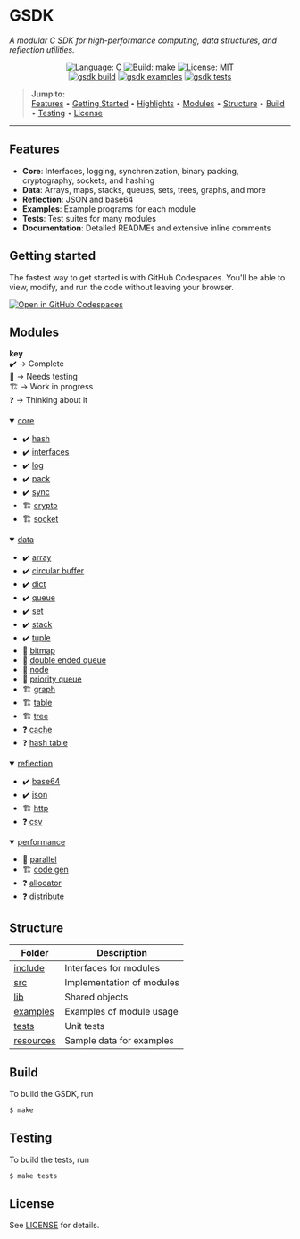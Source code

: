 # GSDK

*A modular C SDK for high-performance computing, data structures, and reflection utilities.*

<p align="center">
    <img src="https://img.shields.io/badge/language-C-blue.svg" alt="Language: C">
    <img src="https://img.shields.io/badge/build-make-green.svg" alt="Build: make">
    <img src="https://img.shields.io/badge/license-MIT-lightgrey.svg" alt="License: MIT">
    <br>
    <a href="https://github.com/Jacob-C-Smith/gsdk/actions/workflows/gsdk-build.yml"><img src="https://github.com/Jacob-C-Smith/gsdk/actions/workflows/gsdk-build.yml/badge.svg" alt="gsdk build" ></a>
    <a href="https://github.com/Jacob-C-Smith/gsdk/actions/workflows/gsdk-examples.yml"><img src="https://github.com/Jacob-C-Smith/gsdk/actions/workflows/gsdk-examples.yml/badge.svg" alt="gsdk examples" ></a>
    <a href="https://github.com/Jacob-C-Smith/gsdk/actions/workflows/gsdk-tests.yml"><img src="https://github.com/Jacob-C-Smith/gsdk/actions/workflows/gsdk-tests.yml/badge.svg" alt="gsdk tests" ></a>
</p>

> **Jump to:**  
> [Features](#features) • [Getting Started](#getting-started) • [Highlights](#highlights) • [Modules](#modules) • [Structure](#structure) • [Build](#build) • [Testing](#testing) • [License](#license)

---

## Features
- **Core**: Interfaces, logging, synchronization, binary packing, cryptography, sockets, and hashing
- **Data**: Arrays, maps, stacks, queues, sets, trees, graphs, and more
- **Reflection**: JSON and base64 
- **Examples**: Example programs for each module
- **Tests**: Test suites for many modules
- **Documentation**: Detailed READMEs and extensive inline comments

## Getting started
The fastest way to get started is with GitHub Codespaces. You'll be able to view, modify, and run the code without leaving your browser.

<a href="https://codespaces.new/Jacob-C-Smith/sync?quickstart=1"><img src="https://github.com/codespaces/badge.svg" alt="Open in GitHub Codespaces"></a>

## Modules

<b>key</b><br>
✔️ → Complete<br>
🧪 → Needs testing<br>
🏗️ → Work in progress<br>
❓ → Thinking about it
<details open>
    <summary><a href="documentation/core.md">core</a></summary>
    <ul>
        <li>✔️ <a href="./documentation/core/hash.md">hash</a></li>
        <li>✔️ <a href="./documentation/core/interfaces.md">interfaces</a></li>
        <li>✔️ <a href="./documentation/core/log.md">log</a></li>
        <li>✔️ <a href="./documentation/core/pack.md">pack</a></li>
        <li>✔️ <a href="./documentation/core/sync.md">sync</a></li>
        <li>🏗️ <a href="./documentation/core/crypto.md">crypto</a></li>
        <li>🏗️ <a href="./documentation/core/socket.md">socket</a></li>
    </ul>
</details>

<details open>
    <summary><a href="documentation/data.md">data</a></summary>
    <ul>
        <li>✔️ <a href="./src/data/array/README.md">array</a></li>
        <li>✔️ <a href="./src/data/circular_buffer/README.md">circular buffer</a></li>
        <li>✔️ <a href="./src/data/dict/README.md">dict</a></li>
        <li>✔️ <a href="./src/data/queue/README.md">queue</a></li>
        <li>✔️ <a href="./src/data/set/README.md">set</a></li>
        <li>✔️ <a href="./src/data/stack/README.md">stack</a></li>
        <li>✔️ <a href="./src/data/tuple/README.md">tuple</a></li>
        <li>🧪 <a href="./src/data/bitmap/README.md">bitmap</a></li>
        <li>🧪 <a href="./src/data/double_queue/README.md">double ended queue</a></li>
        <li>🧪 <a href="./src/data/node/README.md">node</a></li>
        <li>🧪 <a href="./src/data/priority_queue/README.md">priority queue</a></li>
        <li>🏗️ <a href="./src/data/graph/README.md">graph</a></li>
        <li>🏗️ <a href="./src/data/table/README.md">table</a></li>
        <li>🏗️ <a href="./src/data/tree/README.md">tree</a></li>
        <li>❓ <a href="#">cache</a></li>
        <li>❓ <a href="#">hash table</a></li>
    </ul>
</details>

<details open>
    <summary><a href="documentation/reflection.md">reflection</a></summary>
    <ul>
        <li>✔️ <a href="./src/reflection/base64/README.md">base64</a></li>
        <li>✔️ <a href="./src/reflection/json/README.md">json</a></li>
        <li>🏗️ <a href="./src/reflection/http/README.md">http</a></li>
        <li>❓ <a href="./src/reflection/csv/README.md">csv</a></li>
    </ul>
</details>

<details open>
    <summary><a href="documentation/performance.md">performance</a></summary>
    <ul>
        <li>🧪 <a href="./src/performance/parallel/README.md">parallel</a></li>
        <li>🏗️ <a href="./src/lang/code_gen/README.md">code gen</a></li>
        <li>❓ <a href="./src/performance/allocator/README.md">allocator</a></li>
        <li>❓ <a href="./src/performance/distribute/README.md">distribute</a></li>
    </ul>
</details>

## Structure

| Folder                      | Description                        |
| --------------------------- | ---------------------------------- |
| [include](./include/)       | Interfaces for modules             |
| [src](./src)                | Implementation of modules          |
| [lib](./build/lib/)         | Shared objects                     |
| [examples](./src/examples/) | Examples of module usage           |
| [tests](./src/test/)        | Unit tests                         |
| [resources](./resources/)   | Sample data for examples           |

## Build
To build the GSDK, run
```bash
$ make
```

## Testing
To build the tests, run
```bash
$ make tests
```
## License

See [LICENSE](./LICENSE) for details.

